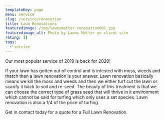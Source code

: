 ```yaml
---
templateKey: page
menu: service
slug: /service/renovation
title: Lawn Renovations
featuredimage: /img/lawnsmatter_renovation001.jpg
featuredimage_alt: Photo by Lawns Matter on client site
rating: []
tags:
  - service
---
```


Our most popular service of 2019 is back for 2020!

If your lawn has gotten out of control and is infested with moss, weeds and
thatch then a lawn renovation is your answer. Lawn renovation basically means we
kill the moss and weeds and then we either turf cut the lawn or scarify it back
to soil and re-seed. The beauty of this treatment is that we can choose the
correct type of grass seed that will thrive in it environment which cannot be
said for turfing which only uses a set species.
Lawn renovation is also a 1/4 of the price of turfing.

Get in contact today for a quote for a Full Lawn Renovation.
